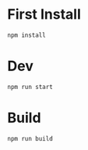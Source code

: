 # First Install

```
npm install 
```

# Dev

```
npm run start
```

# Build

```
npm run build
```
